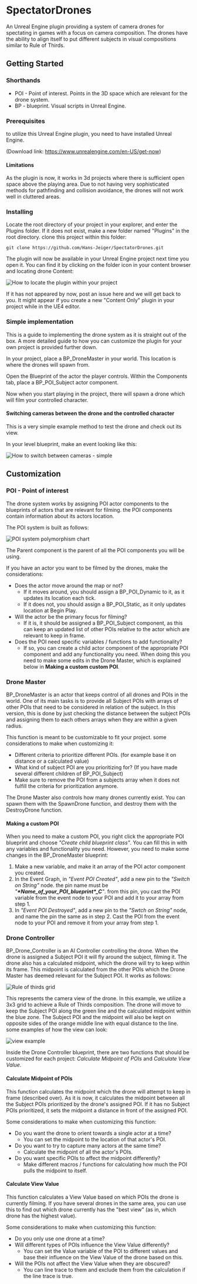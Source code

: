 # SpectatorDrones

An Unreal Engine plugin providing a system of camera drones for spectating in games with a focus on camera composition. The drones have the ability to align itself to put different subjects in visual compositions similar to Rule of Thirds.

## Getting Started

### Shorthands

* POI - Point of interest. Points in the 3D space which are relevant for the drone system.
* BP - blueprint. Visual scripts in Unreal Engine.

### Prerequisites

to utilize this Unreal Engine plugin, you need to have installed Unreal Engine.

(Download link: https://www.unrealengine.com/en-US/get-now)

#### Limitations

As the plugin is now, it works in 3d projects where there is sufficient open space above the playing area. Due to not having very sophisticated methods for pathfinding and collision avoidance, the drones  will not work well in cluttered areas. 

### Installing

Locate the root directory of your project in your explorer, and enter the Plugins folder. If it does not exist, make a new folder named "Plugins" in the root directory. clone this project within this folder: 

```
git clone https://github.com/Hans-Jeiger/SpectatorDrones.git
```

The plugin will now be available in your Unreal Engine project next time you open it. You can find it by clicking on the folder icon in your content browser and locating drone Content:

![How to locate the plugin within your project](https://github.com/Hans-Jeiger/SpectatorDrones/blob/master/rm_files/readme%20guide%20image.png?raw=true)

If it has not appeared by now, post an issue here and we will get back to you. 
It might appear if you create a new "Content Only" plugin in your project while in the UE4 editor.

### Simple implementation

This is a guide to implementing the drone system as it is straight out of the box. 
A more detailed guide to how you can customize the plugin for your own project is provided further down.

In your project, place a BP_DroneMaster in your world. This location is where the drones will spawn from.

Open the Blueprint of the actor the player controls. Within the Components tab, place a BP_POI_Subject actor component.

Now when you start playing in the project, there will spawn a drone which will film your controlled character.

#### Switching cameras between the drone and the controlled character

This is a very simple example method to test the drone and check out its view. 

In your level blueprint, make an event looking like this:

![How to switch between cameras - simple](https://github.com/Hans-Jeiger/SpectatorDrones/blob/master/rm_files/readme%20level%20blueprint%20example.png?raw=true)

## Customization

### POI - Point of interest

The drone system works by assigning POI actor components to the blueprints of actors that are relevant for filming. the POI components contain information about its actors location.

The POI system is built as follows:

![POI system polymorphism chart](https://github.com/Hans-Jeiger/SpectatorDrones/blob/master/rm_files/POI%20chart.PNG?raw=true)

The Parent component is the parent of all the POI components you will be using.

If you have an actor you want to be filmed by the drones, make the considerations:
* Does the actor move around the map or not? 
  * If it moves around, you should assign a BP_POI_Dynamic to it, as it updates its location each tick.
  * If it does not, you should assign a BP_POI_Static, as it only updates location at Begin Play.
* Will the actor be the primary focus for filming?
  * If it is, it should be assigned a BP_POI_Subject component, as this can keep an updated list of other POIs relative to the actor which are relevant to keep in frame.
* Does the POI need specific variables / functions to add functionality?
  * If so, you can create a child actor component of the appropriate POI component and add any functionality you need. When doing this you need to make some edits in the Drone Master, which is explained below in **Making a custom custom POI**.
  
### Drone Master

BP_DroneMaster is an actor that keeps control of all drones and POIs in the world. One of its main tasks is to provide all  Subject POIs with arrays of other POIs that need to be considered in relation of the subject. In this version, this is done by just checking the distance between the subject POIs and assigning them to each others arrays when they are within a given radius.
 
This function is meant to be customizable to fit your project. some considerations to make when customizing it:
* Different criteria to prioritize different POIs. (for example base it on distance or a calculated value)
* What kind of subject POI are you prioritizing for? (If you have made several different children of BP_POI_Subject)
* Make sure to remove the POI from a subjects array when it does not fulfill the criteria for prioritization anymore.

The Drone Master also controls how many drones currently exist. You can spawn them with the SpawnDrone function, and destroy them with the DestroyDrone function.

#### Making a custom POI

When you need to make a custom POI, you right click the appropriate POI blueprint and choose *"Create child blueprint class"*. You can fill this in with any variables and functionality you need. However, you need to make some changes in the BP_DroneMaster blueprint:

1. Make a new variable, and make it an array of the POI actor component you created.
2. In the Event Graph, in *"Event POI Created"*, add a new pin to the *"Switch on String"* node. the pin name must be *"**\*Name_of_your_POI_blueprint\*_C**"*. from this pin, you cast the POI variable from the event node to your POI and add it to your array from step 1.
3. In *"Event POI Destroyed"*, add a new pin to the *"Swtch on String"* node, and name the pin the same as in step 2. Cast the POI from the event node to your POI and remove it from your array from step 1.

### Drone Controller

BP_Drone_Controller is an AI Controller controlling the drone. When the drone is assigned a Subject POI it will fly around the subject, filming it. The drone also has a calculated midpoint, which the drone will try to keep within its frame. This midpoint is calculated from the other POIs which the Drone Master has deemed relevant for the Subject POI. It works as follows:

![Rule of thirds grid](https://github.com/Hans-Jeiger/SpectatorDrones/blob/master/rm_files/3partsGrid.jpg?raw=true)

This represents the camera view of the drone. In this example, we utilize a 3x3 grid to achieve a Rule of Thirds composition. The drone will move to keep the Subject POI along the green line and the calculated midpoint within the blue zone. The Subject POI and the midpoint will also be kept on opposite sides of the orange middle line with equal distance to the line. some examples of how the view can look:

![view example](https://github.com/Hans-Jeiger/SpectatorDrones/blob/master/rm_files/gridExamples.JPG?raw=true)


Inside the Drone Controller blueprint, there are two functions that should be customized for each project: *Calculate Midpoint of POIs* and *Calculate View Value*.

#### Calculate Midpoint of POIs

This function calculates the midpoint which the drone will attempt to keep in frame (described over). As it is now, it calculates the midpoint between all the Subject POIs prioritized by the drone's assigned POI. If it has no Subject POIs prioritized, it sets the midpoint a distance in front of the assigned POI. 

Some considerations to make when customizing this function:

* Do you want the drone to orient towards a single actor at a time?
  * You can set the midpoint to the location of that actor's POI.
* Do you want to try to capture many actors at the same time?
  * Calculate the midpoint of all the actor's POIs.
* Do you want specific POIs to affect the midpoint differently?
  * Make different macros / functions for calculating how much the POI pulls the midpoint to itself.

#### Calculate View Value

This function calculates a View Value based on which POIs the drone is currently filming. If you have several drones in the same area, you can use this to find out which drone currently has the "best view" (as in, which drone has the highest value).

Some considerations to make when customizing this function:

* Do you only use one drone at a time?
* Will different types of POIs influence the View Value differently?
  * You can set the Value variable of the POI to different values and base their influence on the View Value of the drone based on this. 
* Will the POIs not affect the View Value when they are obscured?
  * You can line trace to them and exclude them from the calculation if the line trace is true.

